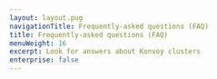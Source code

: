 ```yaml
---
layout: layout.pug
navigationTitle: Frequently-asked questions (FAQ)
title: Frequently-asked questions (FAQ)
menuWeight: 16
excerpt: Look for answers about Konvoy clusters
enterprise: false
---
```

